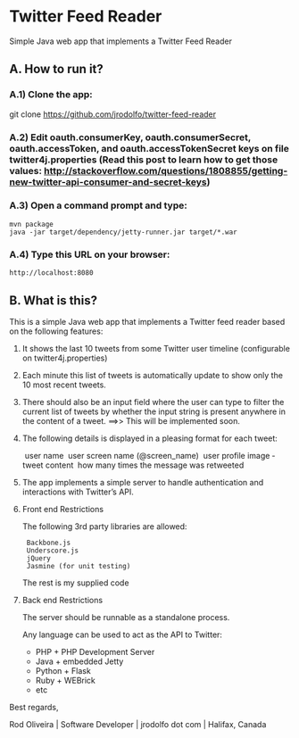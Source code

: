 # Twitter Feed Reader
Simple Java web app that implements a Twitter Feed Reader

## A. How to run it?

### A.1) Clone the app:

git clone https://github.com/jrodolfo/twitter-feed-reader

### A.2) Edit oauth.consumerKey, oauth.consumerSecret, oauth.accessToken, and oauth.accessTokenSecret keys on file twitter4j.properties (Read this post to learn how to get those values: http://stackoverflow.com/questions/1808855/getting-new-twitter-api-consumer-and-secret-keys)

### A.3) Open a command prompt and type:

    mvn package
    java -jar target/dependency/jetty-runner.jar target/*.war

### A.4) Type this URL on your browser:

    http://localhost:8080

## B. What is this?

This is a simple Java web app that implements a Twitter feed reader based on the following features:

1) It shows the last 10 tweets from some Twitter user timeline (configurable on twitter4j.properties)

2) Each minute this list of tweets is automatically update to show only the 10 most recent tweets.

3) There should also be an input field where the user can type to filter the current list of tweets 
by whether the input string is present anywhere in the content of a tweet. ==>> This will be implemented soon.

4) The following details is displayed in a pleasing format for each tweet:

	­ user name
	­ user screen name (@screen_name)
	­ user profile image
	­ tweet content
	­ how many times the message was retweeted

5) The app implements a simple server to handle authentication and interactions with Twitter’s API.

6) Front end Restrictions

	The following 3rd party libraries are allowed:

		Backbone.js
		Underscore.js
		jQuery
		Jasmine (for unit testing)
		
	The rest is my supplied code

7) Back end Restrictions

	The server should be runnable as a standalone process.

	Any language can be used to act as the API to Twitter:

	- PHP    + PHP Development Server
	- Java   + embedded Jetty
	- Python + Flask
	- Ruby   + WEBrick
	- etc

Best regards,

Rod Oliveira | Software Developer | jrodolfo dot com | Halifax, Canada
